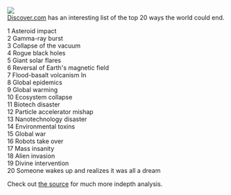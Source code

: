[![](http://bp2.blogger.com/_kfv2ADnjgQg/ReXHPLMDJQI/AAAAAAAAAAw/ReVMcV1U9gw/s400/earth_impending_comet.jpg)](http://bp2.blogger.com/_kfv2ADnjgQg/ReXHPLMDJQI/AAAAAAAAAAw/ReVMcV1U9gw/s1600-h/earth_impending_comet.jpg)  
[Discover.com](http://www.discover.com) has an interesting list of the top 20 ways the world could end.  
  
1 Asteroid impact   
2 Gamma-ray burst   
3 Collapse of the vacuum   
4 Rogue black holes  
5 Giant solar flares  
6 Reversal of Earth's magnetic field   
7 Flood-basalt volcanism In   
8 Global epidemics   
9 Global warming  
10 Ecosystem collapse   
11 Biotech disaster   
12 Particle accelerator mishap   
13 Nanotechnology disaster   
14 Environmental toxins   
15 Global war   
16 Robots take over   
17 Mass insanity  
18 Alien invasion  
19 Divine intervention  
20 Someone wakes up and realizes it was all a dream  
  
Check out [the source](http://www.discover.com/issues/oct-00/features/featworld/) for much more indepth analysis. 